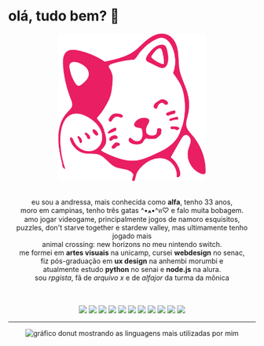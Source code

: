 # olá, tudo bem? :vulcan_salute:

<div align="center">
  <img src="kitty.svg" alt="gatinho rosa" width="300px" height="300px">
</div>

<br />

<p align="center"> 
    eu sou a andressa, mais conhecida como <b>alfa</b>, tenho 33 anos, 
  <br /> 
    moro em campinas, tenho três gatas ^•ﻌ•^ฅ♡ e falo muita bobagem.
  <br /> 
    amo jogar videogame, principalmente jogos de namoro esquisitos, 
  <br />
    puzzles, don't starve together e stardew valley, mas ultimamente tenho jogado mais
  <br />
    animal crossing: new horizons no meu nintendo switch.
  <br /> 
    me formei em <b>artes visuais</b> na unicamp, cursei <b>webdesign</b> no senac,
  <br />
    fiz pós-graduação em <b>ux design</b> na anhembi morumbi e 
  <br />
    atualmente estudo <b>python</b> no senai e <b>node.js</b> na alura.
  <br /> 
    sou <i>rpgista</i>, fã de <i>arquivo x</i> e de <i>alfajor</i> da turma da mônica
</p>

<br />
<br />

<div align="center">
  <a href="https://www.behance.net/alfasou" target="blank"><img src="https://img.shields.io/badge/behance-1769FF?logo=behance"></a>
  <a href="https://steamcommunity.com/id/alfafsz" target="blank"><img src="https://img.shields.io/badge/steam-000?logo=steam"></a>
  <img src="https://img.shields.io/badge/switch-E60012?logo=nintendoswitch">
  <a href="https://discord.com/users/alfafsz" target="_blank"><img src="https://img.shields.io/badge/discord-5865F2?logo=discord&logoColor=fff"></a>
  <img src="https://img.shields.io/badge/rpg-orange?logo=dungeonsanddragons">
  <img src="https://img.shields.io/badge/php-777BB4?logo=php&logoColor=fff">
  <img src="https://img.shields.io/badge/nodedotjs-5FA04E?logo=nodedotjs&logoColor=fff"> 
  <img src="https://img.shields.io/badge/python-3776AB?logo=python&logoColor=fff">
  <img src="https://img.shields.io/badge/javascript-yellow?logo=javascript&logoColor=fff">
  <img src="https://img.shields.io/badge/bootstrap-7952B3?logo=bootstrap&logoColor=fff"> 
  <img src="https://img.shields.io/badge/sass-CC6699?logo=sass&logoColor=fff"> 

  <br />
  <hr />

  <picture>
    <source
      srcset="https://github-readme-stats.vercel.app/api/top-langs/?username=alfasou&layout=donut&theme=radical&langs_count=8" width="500px" height="300px"
      media="(prefers-color-scheme: dark)"
    />
    <source
      srcset="https://github-readme-stats.vercel.app/api/top-langs/?username=alfasou&layout=donut&theme=buefy&langs_count=8" width="500px" height="300px"
      media="(prefers-color-scheme: light), (prefers-color-scheme: no-preference)"
    />
    <img src="https://github-readme-stats.vercel.app/api/top-langs/?username=alfasou&layout=donut&theme=buefy&langs_count=8" alt="gráfico donut mostrando as linguagens mais utilizadas por mim" width="500px" height="300px" />
  </picture>

</div>
<br />
